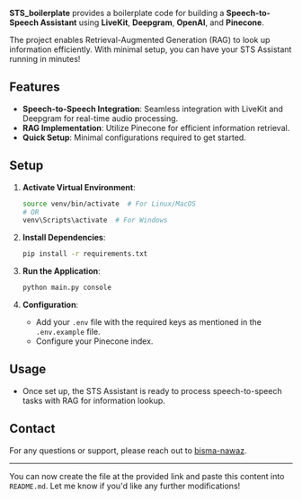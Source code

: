 **STS_boilerplate** provides a boilerplate code for building a **Speech-to-Speech Assistant** using **LiveKit**, **Deepgram**, **OpenAI**, and **Pinecone**. 

The project enables Retrieval-Augmented Generation (RAG) to look up information efficiently. With minimal setup, you can have your STS Assistant running in minutes!

## Features

- **Speech-to-Speech Integration**: Seamless integration with LiveKit and Deepgram for real-time audio processing.
- **RAG Implementation**: Utilize Pinecone for efficient information retrieval.
- **Quick Setup**: Minimal configurations required to get started.

## Setup

1. **Activate Virtual Environment**:
   ```bash
   source venv/bin/activate  # For Linux/MacOS
   # OR
   venv\Scripts\activate  # For Windows
   ```

2. **Install Dependencies**:
   ```bash
   pip install -r requirements.txt
   ```

3. **Run the Application**:
   ```bash
   python main.py console
   ```

4. **Configuration**:
   - Add your `.env` file with the required keys as mentioned in the `.env.example` file.
   - Configure your Pinecone index.

## Usage

- Once set up, the STS Assistant is ready to process speech-to-speech tasks with RAG for information lookup.
## Contact

For any questions or support, please reach out to [bisma-nawaz](https://github.com/bisma-nawaz).

---

You can now create the file at the provided link and paste this content into `README.md`. Let me know if you'd like any further modifications!
